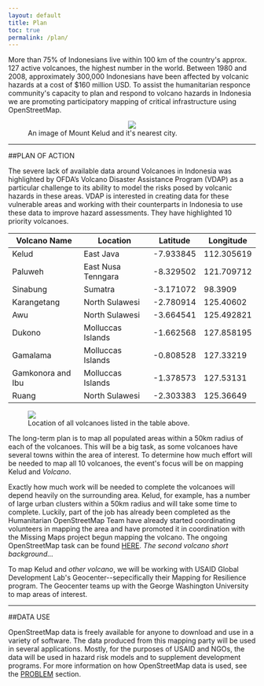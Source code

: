 ```yaml
---
layout: default 
title: Plan
toc: true
permalink: /plan/
---
```


More than 75% of Indonesians live within 100 km of the country's approx. 127 active volcanoes, the highest number in the world. Between 1980 and 2008, approximately 300,000 Indonesians have been affected by volcanic hazards at a cost of $160 million USD. To assist the humanitarian responce community's capacity to plan and respond to volcano hazards in Indonesia we are promoting  participatory mapping of critical infrastructure using OpenStreetMap. 

<figure>
	<center><img src="../images/overview/kediri_ov.png"></center>
	<figcaption>An image of Mount Kelud and it's nearest city.</figcaption>
</figure>

-----

##PLAN OF ACTION

The severe lack of available data around Volcanoes in Indonesia was highlighted by OFDA’s Volcano Disaster Assistance Program (VDAP) as a particular challenge to its ability to model the risks posed by volcanic hazards in these areas. VDAP is interested in creating data for these vulnerable areas and working with their counterparts in Indonesia to use these data to improve hazard assessments. They have highlighted 10 priority volcanoes.

<ol></ol>

<table>
  <thead>
    <tr>
      <th>Volcano Name</th>
      <th>Location</th>
      <th>Latitude</th>
      <th>Longitude</th>
    </tr>
  </thead>
  <tbody>
    <tr>
      <td>Kelud</td>
      <td>East Java</td>
      <td>-7.933845</td>
      <td>112.305619</td>
    </tr>
    <tr>
      <td>Paluweh</td>
      <td>East Nusa Tenngara</td>
      <td>-8.329502</td>
      <td>121.709712</td>
    </tr>
    <tr>
      <td>Sinabung</td>
      <td>Sumatra</td>
      <td>-3.171072</td>
      <td>98.3909</td>
    </tr>
    <tr>
      <td>Karangetang</td>
      <td>North Sulawesi</td>
      <td>-2.780914</td>
      <td>125.40602</td>
    </tr>
    <tr>
      <td>Awu</td>
      <td>North Sulawesi</td>
      <td>-3.664541</td>
      <td>125.492821</td>
    </tr>
    <tr>
      <td>Dukono</td>
      <td>Molluccas Islands</td>
      <td>-1.662568</td>
      <td>127.858195</td>
    </tr>
    <tr>
      <td>Gamalama</td>
      <td>Molluccas Islands</td>
      <td>-0.808528</td>
      <td>127.33219</td>
    </tr>
    <tr>
      <td>Gamkonora and Ibu</td>
      <td>Molluccas Islands</td>
      <td>-1.378573</td>
      <td>127.53131</td>
    </tr>
    <tr>
      <td>Ruang</td>
      <td>North Sulawesi</td>
      <td>-2.303383</td>
      <td>125.36649</td>
    </tr>
    </tr>
  </tbody>
</table>

<figure>
	<img src="../images/overview/ind.png">
	<figcaption>Location of all volcanoes listed in the table above.</figcaption>
</figure>

The long-term plan is to map all populated areas within a 50km radius of each of the volcanoes. This will be a big task, as some volcanoes have several towns within the area of interest. To determine how much effort will be needed to map all 10 volcanoes, the event's focus will be on mapping Kelud and *Volcano*. 

Exactly how much work will be needed to complete the volcanoes will depend heavily on the surrounding area. Kelud, for example, has a number of large urban clusters within a 50km radius and will take some time to complete. Luckily, part of the job has already been completed as the Humanitarian OpenStreetMap Team have already started coordinating volunteers in mapping the area and have promoted it in coordination with the Missing Maps project begun mapping the volcano. The ongoing OpenStreetMap task can be found [HERE](http://tasks.hotosm.org/project/425). *The second volcano short background...*

To map Kelud and *other volcano*, we will be working with USAID Global Development Lab's Geocenter--sepecifically their Mapping for Resilience program. The Geocenter teams up with the George Washington University to map areas of interest. 

----

##DATA USE

OpenStreetMap data is freely available for anyone to download and use in a variety of software. The data produced from this mapping party will be used in several applications. Mostly, for the purposes of USAID and NGOs, the data will be used in hazard risk models and to supplement development programs. For more information on how OpenStreetMap data is used, see the [PROBLEM](http://wuhland.github.io/opendata/) section.

<!--
####USGS VDAP

#####LAHARZ
Infrastructure data is used to 

#####P.A.G.E.R.


####USAID/OFDA


#####Planning


#####Products


####Other NGOs


#####Planning
Similar to the USAID/OFDA section.

#####Development
-->
